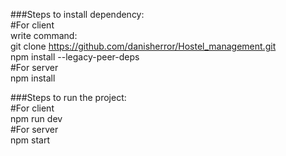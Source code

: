 ###Steps to install dependency:
<br />
#For client
<br/>
write command:<br/>
git clone https://github.com/danisherror/Hostel_management.git
<br/>
npm install --legacy-peer-deps
<br/>
#For server<br/>
npm install
<br/>

###Steps to run the project:<br/>
#For client<br/>
npm run dev<br/>
#For server<br/>
npm start<br/>

